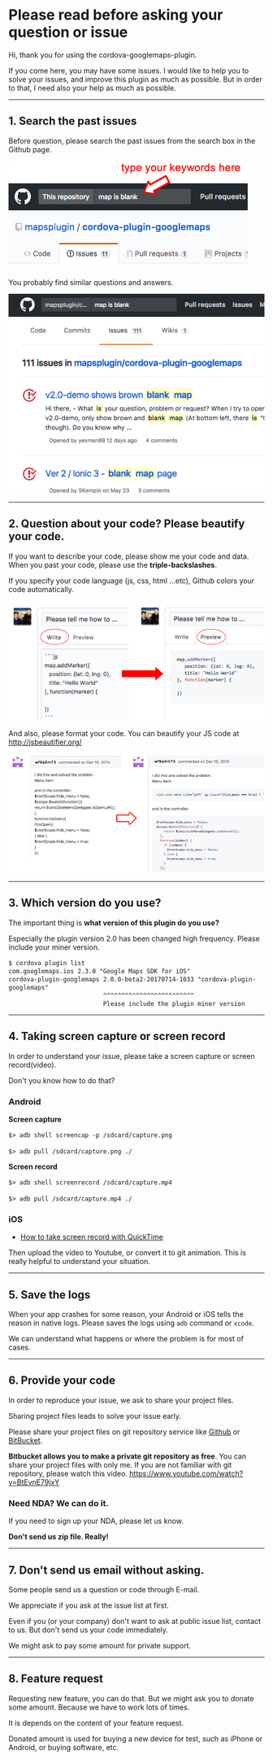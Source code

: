 # Please read before asking your question or issue

Hi, thank you for using the cordova-googlemaps-plugin.

If you come here, you may have some issues.
I would like to help you to solve your issues, and improve this plugin as much as possible.
But in order to that, I need also your help as much as possible.

-------

## 1. Search the past issues

Before question, please search the past issues from the search box in the Github page.

![](search_past_issues.png)

You probably find similar questions and answers.

![](search_results.png)

-------

## 2. Question about your code? Please beautify your code.

If you want to describe your code, please show me your code and data.
When you past your code, please use the **triple-backslashes**.

If you specify your code language (js, css, html ...etc), Github colors your code automatically.

![](use_triple_backslashes.png)

And also, please format your code. You can beautify your JS code at http://jsbeautifier.org/

![](format_your_code.png)

-------

## 3. Which version do you use?

The important thing is **what version of this plugin do you use?**

Especially the plugin version 2.0 has been changed high frequency.
Please include your miner version.

```
$ cordova plugin list
com.googlemaps.ios 2.3.0 "Google Maps SDK for iOS"
cordova-plugin-googlemaps 2.0.0-beta2-20170714-1033 "cordova-plugin-googlemaps"
                          ^^^^^^^^^^^^^^^^^^^^^^^^^
                          Please include the plugin miner version
```

-------

## 4. Taking screen capture or screen record

In order to understand your issue, please take a screen capture or screen record(video).

Don't you know how to do that?

### Android

**Screen capture**

```shell
$> adb shell screencap -p /sdcard/capture.png

$> adb pull /sdcard/capture.png ./
```

**Screen record**

```shell
$> adb shell screenrecord /sdcard/capture.mp4

$> adb pull /sdcard/capture.mp4 ./
```

### iOS

- [How to take screen record with QuickTime](https://www.tekrevue.com/tip/record-iphone-screen-quicktime/)

Then upload the video to Youtube, or convert it to git animation.
This is really helpful to understand your situation.

-------

## 5. Save the logs

When your app crashes for some reason, your Android or iOS tells the reason in native logs.
Please saves the logs using `adb` command or `xcode`.

We can understand what happens or where the problem is for most of cases.

-------

## 6. Provide your code

In order to reproduce your issue, we ask to share your project files.

Sharing project files leads to solve your issue early.

Please share your project files on git repository service like [Github](https://github.com) or [BitBucket](https://bitbucket.org).

**Bitbucket allows you to make a private git repository as free**.
You can share your project files with only me.
If you are not familiar with git repository, please watch this video.
https://www.youtube.com/watch?v=BtEvnE79jxY

### Need NDA? We can do it.

If you need to sign up your NDA, please let us know.

**Don't send us zip file. Really!**


-------

## 7. Don't send us email without asking.

Some people send us a question or code through E-mail.

We appreciate if you ask at the issue list at first.

Even if you (or your company) don't want to ask at public issue list, contact to us.
But don't send us your code immediately.

We might ask to pay some amount for private support.

--------

## 8. Feature request

Requesting new feature, you can do that. But we might ask you to donate some amount.
Because we have to work lots of times.

It is depends on the content of your feature request.

Donated amount is used for buying a new device for test, such as iPhone or Android, or buying software, etc.
